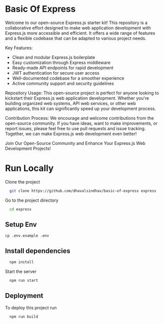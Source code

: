 
# Basic Of Express

Welcome to our open-source Express.js starter kit! This repository is a collaborative effort designed to make web application development with Express.js more accessible and efficient. It offers a wide range of features and a flexible codebase that can be adapted to various project needs.

Key Features:
- Clean and modular Express.js boilerplate
- Easy customization through Express middleware
- Ready-made API endpoints for rapid development
- JWT authentication for secure user access
- Well-documented codebase for a smoother experience
- Active community support and security guidelines

Repository Usage:
This open-source project is perfect for anyone looking to kickstart their Express.js web application development. Whether you're building organized web systems, API web services, or other web applications, this kit can significantly speed up your development process.

Contribution Process:
We encourage and welcome contributions from the open-source community. If you have ideas, want to make improvements, or report issues, please feel free to use pull requests and issue tracking. Together, we can make Express.js web development even better!

Join Our Open-Source Community and Enhance Your Express.js Web Development Projects!

# Run Locally

Clone the project

```bash
  git clone https://github.com/dhavalsindhav/basic-of-express express
```

Go to the project directory

```bash
  cd express
```

## Setup Env

```
cp .env.example .env
```

## Install dependencies

```bash
  npm install
```

Start the server

```bash
  npm run start
```


## Deployment

To deploy this project run

```bash
  npm run build
```

